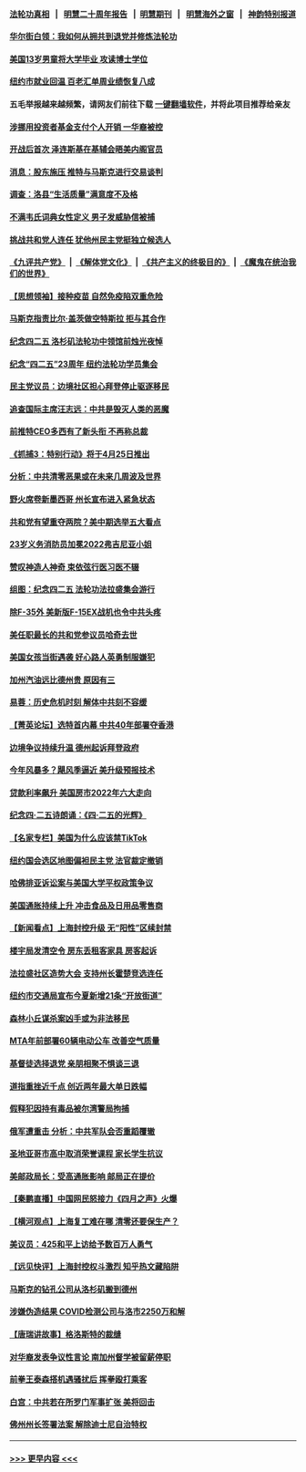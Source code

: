 #### [法轮功真相](https://github.com/gfw-breaker/truth/blob/master/README.md?t=0) &nbsp;&nbsp;|&nbsp;&nbsp; [明慧二十周年报告](https://github.com/gfw-breaker/mh-reports/blob/master/README.md?t=0) &nbsp;&nbsp;|&nbsp;&nbsp;[明慧期刊](https://github.com/gfw-breaker/mh-qikan) &nbsp;&nbsp;|&nbsp;&nbsp; [明慧海外之窗](https://github.com/gfw-breaker/mh-news/blob/master/README.md?t=0) &nbsp;&nbsp;|&nbsp;&nbsp; [神韵特别报道](https://github.com/gfw-breaker/mh-news/blob/master/shenyun.md?t=0)
#### [华尔街白领：我如何从拥共到退党并修炼法轮功](../pages/nsc412/n13719513.md?t=04252201) 
#### [美国13岁男童将大学毕业 攻读博士学位](../pages/nsc412/n13719804.md?t=04252201) 
#### [纽约市就业回温 百老汇单周业绩恢复八成](../pages/nsc412/n13719878.md?t=04252201) 
#### 五毛举报越来越频繁，请网友们前往下载 [一键翻墙软件](https://github.com/gfw-breaker/ssr-accounts)，并将此项目推荐给亲友
#### [涉挪用投资者基金支付个人开销 一华裔被控](../pages/nsc412/n13719860.md?t=04252201) 
#### [开战后首次 泽连斯基在基辅会晤美内阁官员](../pages/nsc412/n13719822.md?t=04252201) 
#### [消息：股东施压 推特与马斯克进行交易谈判](../pages/nsc412/n13719695.md?t=04252201) 
#### [调查：洛县“生活质量”满意度不及格](../pages/nsc412/n13719753.md?t=04252201) 
#### [不满韦氏词典女性定义 男子发威胁信被捕](../pages/nsc412/n13719717.md?t=04252201) 
#### [挑战共和党人连任 犹他州民主党挺独立候选人](../pages/nsc412/n13719536.md?t=04252201) 
#### [《九评共产党》](https://github.com/begood0513/9ping.md/blob/master/README.md) &nbsp;|&nbsp; [《解体党文化》](../../../../jtdwh.md/blob/master/README.md)  &nbsp;|&nbsp; [《共产主义的终极目的》](../../../../gczydzjmd.md/blob/master/README.md) &nbsp;|&nbsp; [《魔鬼在统治我们的世界》](../../../../mgztzwmdsj.md/blob/master/README.md) 
#### [【思想领袖】接种疫苗 自然免疫陷双重危险](../pages/nsc412/n13714666.md?t=04252201) 
#### [马斯克指责比尔‧盖茨做空特斯拉 拒与其合作](../pages/nsc412/n13719483.md?t=04252201) 
#### [纪念四二五 洛杉矶法轮功中领馆前烛光夜悼](../pages/nsc412/n13719557.md?t=04252201) 
#### [纪念“四二五”23周年  纽约法轮功学员集会](../pages/nsc412/n13718986.md?t=04252201) 
#### [民主党议员：边境社区担心拜登停止驱逐移民](../pages/nsc412/n13719453.md?t=04252201) 
#### [追查国际主席汪志远：中共是毁灭人类的恶魔](../pages/nsc412/n13719528.md?t=04252201) 
#### [前推特CEO多西有了新头衔 不再称总裁](../pages/nsc412/n13719420.md?t=04252201) 
#### [《抓捕3：特别行动》将于4月25日推出](../pages/nsc412/n13717350.md?t=04252201) 
#### [分析：中共清零恶果或在未来几周波及世界](../pages/nsc412/n13719436.md?t=04252201) 
#### [野火席卷新墨西哥 州长宣布进入紧急状态](../pages/nsc412/n13719351.md?t=04252201) 
#### [共和党有望重夺两院？美中期选举五大看点](../pages/nsc412/n13717459.md?t=04252201) 
#### [23岁义务消防员加冕2022弗吉尼亚小姐](../pages/nsc412/n13718944.md?t=04252201) 
#### [赞叹神造人神奇 束依弦行医习医不辍](../pages/nsc412/n13719046.md?t=04252201) 
#### [组图：纪念四二五 法轮功法拉盛集会游行](../pages/nsc412/n13718731.md?t=04252201) 
#### [除F-35外 美新版F-15EX战机也令中共头疼](../pages/nsc412/n13709315.md?t=04252201) 
#### [美任职最长的共和党参议员哈奇去世](../pages/nsc412/n13718938.md?t=04252201) 
#### [美国女孩当街遇袭 好心路人英勇制服嫌犯](../pages/nsc412/n13718600.md?t=04252201) 
#### [加州汽油远比德州贵 原因有三](../pages/nsc412/n13718649.md?t=04252201) 
#### [易蓉：历史危机时刻  解体中共刻不容缓](../pages/nsc412/n13718738.md?t=04252201) 
#### [【菁英论坛】选特首内幕 中共40年部署夺香港](../pages/nsc412/n13718678.md?t=04252201) 
#### [边境争议持续升温 德州起诉拜登政府](../pages/nsc412/n13718686.md?t=04252201) 
#### [今年风暴多？飓风季逼近  美升级预报技术](../pages/nsc412/n13718650.md?t=04252201) 
#### [贷款利率飙升 美国房市2022年六大走向](../pages/nsc412/n13718618.md?t=04252201) 
#### [纪念四‧二五诗朗诵：《四‧二五的光辉》](../pages/nsc412/n13718666.md?t=04252201) 
#### [【名家专栏】美国为什么应该禁TikTok](../pages/nsc412/n13718106.md?t=04252201) 
#### [纽约国会选区地图偏袒民主党 法官裁定撤销](../pages/nsc412/n13718246.md?t=04252201) 
#### [哈佛排亚诉讼案与美国大学平权政策争议](../pages/nsc412/n13718226.md?t=04252201) 
#### [美国通胀持续上升 冲击食品及日用品零售商](../pages/nsc412/n13718539.md?t=04252201) 
#### [【新闻看点】上海封控升级 无“阳性”区续封禁](../pages/nsc412/n13717941.md?t=04252201) 
#### [楼宇局发清空令 房东丢租客家具  房客起诉](../pages/nsc412/n13718268.md?t=04252201) 
#### [法拉盛社区造势大会 支持州长霍楚竞选连任](../pages/nsc412/n13718276.md?t=04252201) 
#### [纽约市交通局宣布今夏新增21条“开放街道”](../pages/nsc412/n13718273.md?t=04252201) 
#### [森林小丘谋杀案凶手或为非法移民](../pages/nsc412/n13718266.md?t=04252201) 
#### [MTA年前部署60辆电动公车 改善空气质量](../pages/nsc412/n13718271.md?t=04252201) 
#### [基督徒选择退党  亲朋相聚不惧谈三退](../pages/nsc412/n13718257.md?t=04252201) 
#### [道指重挫近千点 创近两年最大单日跌幅](../pages/nsc412/n13717971.md?t=04252201) 
#### [假释犯因持有毒品被尔湾警局拘捕](../pages/nsc412/n13718162.md?t=04252201) 
#### [俄军遭重击 分析：中共军队会否重蹈覆辙](../pages/nsc412/n13717967.md?t=04252201) 
#### [圣地亚哥市高中取消荣誉课程 家长学生抗议](../pages/nsc412/n13718151.md?t=04252201) 
#### [美邮政局长：受高通胀影响 邮局正在提价](../pages/nsc412/n13717984.md?t=04252201) 
#### [【秦鹏直播】中国网民怒接力《四月之声》火爆](../pages/nsc412/n13718036.md?t=04252201) 
#### [【横河观点】上海复工难在哪 清零还要保生产？](../pages/nsc412/n13718040.md?t=04252201) 
#### [美议员：425和平上访给予数百万人勇气](../pages/nsc412/n13717969.md?t=04252201) 
#### [【远见快评】上海封控权斗激烈 知乎热文藏陷阱](../pages/nsc412/n13718019.md?t=04252201) 
#### [马斯克的钻孔公司从洛杉矶搬到德州](../pages/nsc412/n13718052.md?t=04252201) 
#### [涉嫌伪造结果 COVID检测公司与洛市2250万和解](../pages/nsc412/n13717948.md?t=04252201) 
#### [【唐瑞讲故事】格洛斯特的裁缝](../pages/nsc412/n13718047.md?t=04252201) 
#### [对华裔发表争议性言论 南加州督学被留薪停职](../pages/nsc412/n13717575.md?t=04252201) 
#### [前拳王泰森搭机遇骚扰后 挥拳殴打乘客](../pages/nsc412/n13717970.md?t=04252201) 
#### [白宫：中共若在所罗门军事扩张 美将回击](../pages/nsc412/n13717961.md?t=04252201) 
#### [佛州州长签署法案 解除迪士尼自治特权](../pages/nsc412/n13717956.md?t=04252201) 

----
#### [ >>> 更早内容 <<< ](../indexes/nsc412-earlier.md)
